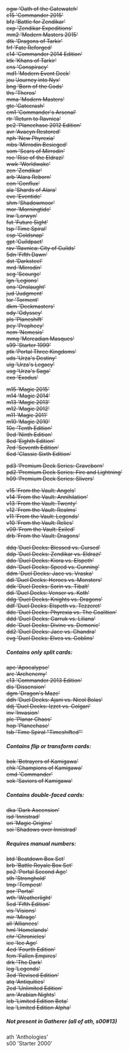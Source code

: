 ~~ogw 'Oath of the Gatewatch'~~  
~~c15 'Commander 2015'~~  
~~bfz 'Battle for Zendikar'~~  
~~exp 'Zendikar Expeditions'~~  
~~mm2 'Modern Masters 2015'~~  
~~dtk 'Dragons of Tarkir'~~  
~~frf 'Fate Reforged'~~  
~~c14 'Commander 2014 Edition'~~  
~~ktk 'Khans of Tarkir'~~  
~~cns 'Conspiracy'~~  
~~md1 'Modern Event Deck'~~  
~~jou 'Journey into Nyx'~~  
~~bng 'Born of the Gods'~~  
~~ths 'Theros'~~  
~~mma 'Modern Masters'~~  
~~gtc 'Gatecrash'~~  
~~cm1 'Commander's Arsenal'~~  
~~rtr 'Return to Ravnica'~~  
~~pc2 'Planechase 2012 Edition'~~  
~~avr 'Avacyn Restored'~~  
~~nph 'New Phyrexia'~~  
~~mbs 'Mirrodin Besieged'~~  
~~som 'Scars of Mirrodin'~~  
~~roe 'Rise of the Eldrazi'~~  
~~wwk 'Worldwake'~~  
~~zen 'Zendikar'~~  
~~arb 'Alara Reborn'~~  
~~con 'Conflux'~~  
~~ala 'Shards of Alara'~~  
~~eve 'Eventide'~~  
~~shm 'Shadowmoor'~~  
~~mor 'Morningtide'~~  
~~lrw 'Lorwyn'~~  
~~fut 'Future Sight'~~  
~~tsp 'Time Spiral'~~  
~~csp 'Coldsnap'~~  
~~gpt 'Guildpact'~~  
~~rav 'Ravnica: City of Guilds'~~  
~~5dn 'Fifth Dawn'~~  
~~dst 'Darksteel'~~  
~~mrd 'Mirrodin'~~  
~~scg 'Scourge'~~  
~~lgn 'Legions'~~  
~~ons 'Onslaught'~~  
~~jud 'Judgment'~~  
~~tor 'Torment'~~  
~~dkm 'Deckmasters'~~  
~~ody 'Odyssey'~~  
~~pls 'Planeshift'~~  
~~pcy 'Prophecy'~~  
~~nem 'Nemesis'~~  
~~mmq 'Mercadian Masques'~~  
~~s99 'Starter 1999'~~  
~~ptk 'Portal Three Kingdoms'~~  
~~uds 'Urza's Destiny'~~  
~~ulg 'Urza's Legacy'~~  
~~usg 'Urza's Saga'~~  
~~exo 'Exodus'~~  

~~m15 'Magic 2015'~~  
~~m14 'Magic 2014'~~  
~~m13 'Magic 2013'~~  
~~m12 'Magic 2012'~~  
~~m11 'Magic 2011'~~  
~~m10 'Magic 2010'~~  
~~10e 'Tenth Edition'~~  
~~9ed 'Ninth Edition'~~  
~~8ed 'Eighth Edition'~~  
~~7ed 'Seventh Edition'~~  
~~6ed 'Classic Sixth Edition'~~  

~~pd3 'Premium Deck Series: Graveborn'~~  
~~pd2 'Premium Deck Series: Fire and Lightning'~~  
~~h09 'Premium Deck Series: Slivers'~~  

~~v15 'From the Vault: Angels'~~  
~~v14 'From the Vault: Annihilation'~~  
~~v13 'From the Vault: Twenty'~~  
~~v12 'From the Vault: Realms'~~  
~~v11 'From the Vault: Legends'~~  
~~v10 'From the Vault: Relics'~~  
~~v09 'From the Vault: Exiled'~~  
~~drb 'From the Vault: Dragons'~~  

~~ddq 'Duel Decks: Blessed vs. Cursed'~~  
~~ddp 'Duel Decks: Zendikar vs. Eldrazi'~~  
~~ddo 'Duel Decks: Kiora vs. Elspeth'~~  
~~ddn 'Duel Decks: Speed vs. Cunning'~~  
~~ddm 'Duel Decks: Jace vs. Vraska'~~  
~~ddl 'Duel Decks: Heroes vs. Monsters'~~  
~~ddk 'Duel Decks: Sorin vs. Tibalt'~~  
~~ddi 'Duel Decks: Venser vs. Koth'~~  
~~ddg 'Duel Decks: Knights vs. Dragons'~~  
~~ddf 'Duel Decks: Elspeth vs. Tezzeret'~~  
~~dde 'Duel Decks: Phyrexia vs. The Coalition'~~  
~~ddd 'Duel Decks: Garruk vs. Liliana'~~  
~~ddc 'Duel Decks: Divine vs. Demonic'~~  
~~dd2 'Duel Decks: Jace vs. Chandra'~~  
~~evg 'Duel Decks: Elves vs. Goblins'~~  

##### Contains only split cards:
~~apc 'Apocalypse'~~  
~~arc 'Archenemy'~~  
~~c13 'Commander 2013 Edition'~~  
~~dis 'Dissension'~~  
~~dgm 'Dragon's Maze'~~  
~~ddh 'Duel Decks: Ajani vs. Nicol Bolas'~~  
~~ddj 'Duel Decks: Izzet vs. Golgari'~~  
~~inv 'Invasion'~~  
~~plc 'Planar Chaos'~~  
~~hop 'Planechase'~~  
~~tsb 'Time Spiral "Timeshifted"'~~  

##### Contains flip or transform cards:
~~bok 'Betrayers of Kamigawa'~~  
~~chk 'Champions of Kamigawa'~~  
~~cmd 'Commander'~~  
~~sok 'Saviors of Kamigawa'~~  

##### Contains double-faced cards:
~~dka 'Dark Ascension'~~  
~~isd 'Innistrad'~~  
~~ori 'Magic Origins'~~  
~~soi 'Shadows over Innistrad'~~  

##### Requires manual numbers:
~~btd 'Beatdown Box Set'~~  
~~brb 'Battle Royale Box Set'~~  
~~po2 'Portal Second Age'~~  
~~sth 'Stronghold'~~  
~~tmp 'Tempest'~~  
~~por 'Portal'~~  
~~wth 'Weatherlight'~~  
~~5ed 'Fifth Edition'~~  
~~vis 'Visions'~~  
~~mir 'Mirage'~~  
~~all 'Alliances'~~  
~~hml 'Homelands'~~  
~~chr 'Chronicles'~~  
~~ice 'Ice Age'~~  
~~4ed 'Fourth Edition'~~  
~~fem 'Fallen Empires'~~  
~~drk 'The Dark'~~  
~~leg 'Legends'~~  
~~3ed 'Revised Edition'~~  
~~atq 'Antiquities'~~  
~~2ed 'Unlimited Edition'~~  
~~arn 'Arabian Nights'~~  
~~leb 'Limited Edition Beta'~~  
~~lea 'Limited Edition Alpha'~~  

##### Not present in Gatherer (all of ath, s00#13)
ath 'Anthologies'  
s00 'Starter 2000'  
